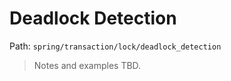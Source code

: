 # Deadlock Detection

Path: `spring/transaction/lock/deadlock_detection`

> Notes and examples TBD.
